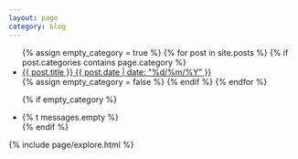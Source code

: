 ```yaml
---
layout: page
category: blog
---
```


<ul class="list-posts">
  {% assign empty_category = true %}
  {% for post in site.posts %}
    {% if post.categories contains page.category %}
      <li class="post-teaser">
        <a href="{{ post.url | prepend: site.baseurl }}">
          <span class="post-teaser__title">{{ post.title }}</span>
          <span class="post-teaser__date">{{ post.date | date: "%d/%m/%Y" }}</span>
        </a>
      </li>
      {% assign empty_category = false %}
    {% endif %}
  {% endfor %}

  {% if empty_category %}
    <li class="empty-post-list">
      {% t messages.empty %}
    </li>
  {% endif %}
</ul>

{% include page/explore.html %}
